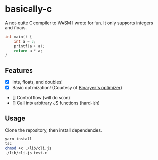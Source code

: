 # basically-c

A not-quite C compiler to WASM I wrote for fun. It only supports integers and floats.

```cpp
int main() {
	int a = 3;
	printf(a + a);
	return a * a;
}
```

## Features

- [x] Ints, floats, and doubles!
- [x] Basic optimization! (Courtesy of [Binaryen's optimizer](https://github.com/WebAssembly/binaryen#binaryen-optimizations))
- [] Control flow (will do soon)
- [] Call into arbitrary JS functions (hard-ish)

## Usage

Clone the repository, then install dependencies.

```sh
yarn install
tsc
chmod +x ./lib/cli.js
./lib/cli.js test.c
```
